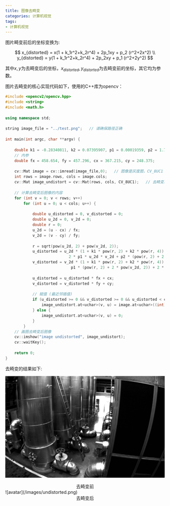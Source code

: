 ```yaml
---
title: 图像去畸变
categories: 计算机视觉
tags:
- 计算机视觉
---
```


图片畸变前后的坐标变换为:

$$
x_{distorted} = x(1 + k_1r^2+k_2r^4) + 2p_1xy + p_2 (r^2+2x^2) \\
y_{distorted} = y(1 + k_1r^2+k_2r^4) + 2p_2xy + p_1 (r^2+2y^2)
$$

其中$x,y$为去畸变后的坐标，$x_{distorted}, y_{distorted}$为去畸变前的坐标，其它均为参数。

图片去畸变的核心实现代码如下，使用的C++库为opencv：

```cpp
#include <opencv2/opencv.hpp>
#include <string>
#include <math.h>

using namespace std;

string image_file = "../test.png";   // 请确保路径正确

int main(int argc, char **argv) {

    double k1 = -0.28340811, k2 = 0.07395907, p1 = 0.00019359, p2 = 1.76187114e-05;
    // 内参
    double fx = 458.654, fy = 457.296, cx = 367.215, cy = 248.375;

    cv::Mat image = cv::imread(image_file,0);   // 图像是灰度图，CV_8UC1
    int rows = image.rows, cols = image.cols;
    cv::Mat image_undistort = cv::Mat(rows, cols, CV_8UC1);   // 去畸变以后的图

    // 计算去畸变后图像的内容
    for (int v = 0; v < rows; v++)
        for (int u = 0; u < cols; u++) {

            double u_distorted = 0, v_distorted = 0;
            double u_2d = 0, v_2d = 0;
            double r = 0;
            u_2d = (u - cx) / fx;
            v_2d = (v - cy) / fy;

            r = sqrt(pow(u_2d, 2) + pow(v_2d, 2));
            u_distorted = u_2d * (1 + k1 * pow(r, 2) + k2 * pow(r, 4)) + 
                            2 * p1 * u_2d * v_2d + p2 * (pow(r, 2) + 2 * pow(u_2d, 2));
            v_distorted = v_2d * (1 + k1 * pow(r, 2) + k2 * pow(r, 4)) + 
                             p1 * (pow(r, 2) + 2 * pow(v_2d, 2)) + 2 * p2 * u_2d * v_2d;

            u_distorted = u_distorted * fx + cx;
            v_distorted = v_distorted * fy + cy;

            // 赋值 (最近邻插值)
            if (u_distorted >= 0 && v_distorted >= 0 && u_distorted < cols && v_distorted < rows) {
                image_undistort.at<uchar>(v, u) = image.at<uchar>((int) v_distorted, (int) u_distorted);
            } else {
                image_undistort.at<uchar>(v, u) = 0;
            }
        }
    // 画图去畸变后图像
    cv::imshow("image undistorted", image_undistort);
    cv::waitKey();

    return 0;
}
```

去畸变的结果如下:

![avatar](/images/test.png)

<center>去畸变前</center>
![avatar](/images/undistorted.png)

<center>去畸变后</center>